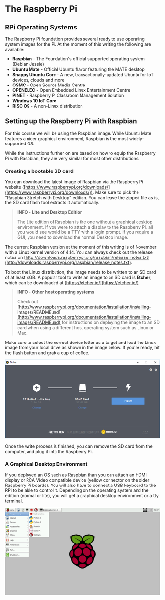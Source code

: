 # The Raspberry Pi

<!-- Just some introduction to the raspberry pi -->

## RPi Operating Systems

The Raspberry Pi foundation provides several ready to use operating system images for the Pi. At the moment of this writing the following are available:

* **Raspbian** - The Foundation's official supported operating system (Debian Jessie)
* **Ubuntu Mate** - Official Ubuntu flavor featuring the MATE desktop
* **Snappy Ubuntu Core** - A new, transactionally-updated Ubuntu for IoT devices, clouds and more
* **OSMC** - Open Source Media Centre
* **OPENELEC** - Open Embedded Linux Entertainment Centre
* **PINET** - Raspberry Pi Classroom Management Solution
* **Windows 10 IoT Core**
* **RISC OS** - A non-Linux distribution

## Setting up the Raspberry Pi with Raspbian

For this course we will be using the Raspbian image. While Ubuntu Mate features a nicer graphical environment, Raspbian is the most widely-supported OS.

While the instructions further on are based on how to equip the Raspberry Pi with Raspbian, they are very similar for most other distributions.

### Creating a bootable SD card

You can download the latest image of Raspbian via the Raspberry Pi website ([https://www.raspberrypi.org/downloads/](https://www.raspberrypi.org/downloads/)). Make sure to pick the "Raspbian Stretch with Desktop" edition. You can leave the zipped file as is, the SD card flash tool extracts it automatically.

> **INFO** - **Lite and Desktop Edition**
>
> The Lite edition of Raspbian is the one without a graphical desktop environment. If you were to attach a display to the Raspberry Pi, all you would see would be a TTY with a login prompt. If you require a GUI, you need to download the normal Desktop image.

The current Raspbian version at the moment of this writing is of November with a Linux kernel version of 4.14. You can always check out the release notes on [http://downloads.raspberrypi.org/raspbian/release_notes.txt](http://downloads.raspberrypi.org/raspbian/release_notes.txt).

To boot the Linux distribution, the image needs to be written to an SD card of at least 4GB. A popular tool to write an image to an SD card is **Etcher**, which can be downloaded at [https://etcher.io/](https://etcher.io/).

> **INFO** - **Other host operating systems**
>
> Check out [http://www.raspberrypi.org/documentation/installation/installing-images/README.md](http://www.raspberrypi.org/documentation/installation/installing-images/README.md) for instructions on deploying the image to an SD card when using a different host operating system such as Linux or Mac.

Make sure to select the correct device letter as a target and load the Linux image from your local drive as shown in the image below. If you're ready, hit the flash button and grab a cup of coffee.

![Etcher](./img/etcher.png)

Once the write process is finished, you can remove the SD card from the computer, and plug it into the Raspberry Pi.

### A Graphical Desktop Environment

If you deployed an OS such as Raspbian than you can attach an HDMI display or RCA Video compatible device (yellow connector on the older Raspberry Pi boards). You will also have to connect a USB keyboard to the RPi to be able to control it. Depending on the operating system and the edition (normal or lite), you will get a graphical desktop environment or a tty terminal.

![Raspbian Graphical Desktop Environment](./img/raspbian_gui.jpg)
